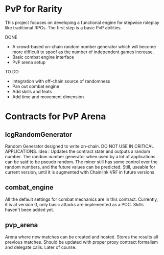 # PvP for Rarity
This project focuses on developing a functional engine for stepwise roleplay like traditional RPGs. The first step is a basic PvP abilities.

DONE
- A crowd-based on-chain random number generator which will become more difficult to spoof as the number of independent games increase.
- Basic combat engine interface
- PvP arena setup

TO DO
- Integration with off-chain source of randomness
- Pan out combat engine
- Add skills and feats
- Add time and movement dimension

# Contracts for PvP Arena

## lcgRandomGenerator
Random Generator designed to write on-chain. DO NOT USE IN CRITICAL APPLICATIONS.
Idea : Updates the contract state and outputs a random number. The random number generator when used by a lot of applications can be said to be pseudo random. The miner still has some control over the random numbers, and the future values can be predicted. Still, useable for current version, until it is augmented with Chainlink VRF in future versions

## combat_engine
All the default settings for combat mechanics are in this contract. Currently, it is at version 0, only basic attacks are implemented as a POC. Skills haven't been added yet.

## pvp_arena
Arena where new matches can be created and hosted. Stores the results all previous matches. Should be updated with proper proxy contract formalism and delegate calls. Later of course.
